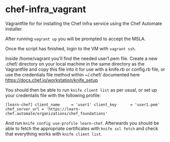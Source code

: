 # chef-infra_vagrant
Vagrantfile for for installing the Chef Infra service using the Chef Automate installer.

After running `vagrant up` you will be prompted to accept the MSLA.

Once the script has finished, login to the VM with `vagrant ssh`.

Inside /home/vagrant you'll find the needed user1.pem file. Create a new .chef/ directory on your local machine in the same directory as the Vagrantfile and copy this file into it for use with a knife.rb or config.rb file, or use the credentials file method within ~/.chef/ documented here https://docs.chef.io/workstation/knife_setup

You should then be able to run `knife client list` as per usual, or set up your credentails file with the following profile:

`
[learn-chef]
client_name     = 'user1'
client_key      = 'user1.pem'
chef_server_url = 'https://learn-chef.automate/organizations/chef_foundations'
`

And run `knife config use-profile learn-chef`. Afterwards you should be able to fetch the appropriate certificates with `knife ssl fetch` and check that everything works with `knife client list`.

